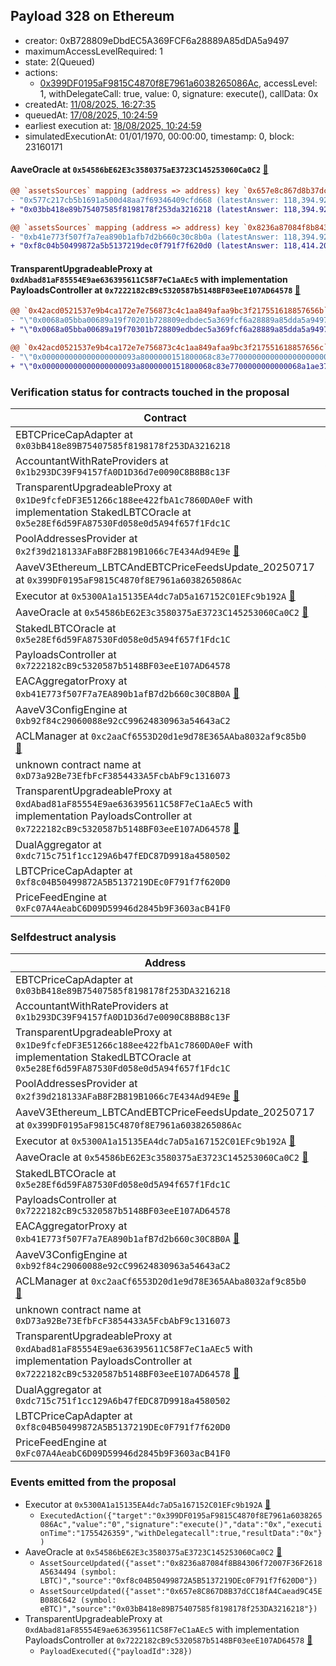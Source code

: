 ## Payload 328 on Ethereum

- creator: 0xB728809eDbdEC5A369FCF6a28889A85dDA5a9497
- maximumAccessLevelRequired: 1
- state: 2(Queued)
- actions:
  - [0x399DF0195aF9815C4870f8E7961a6038265086Ac](https://etherscan.io/tx/0x399DF0195aF9815C4870f8E7961a6038265086Ac), accessLevel: 1, withDelegateCall: true, value: 0, signature: execute(), callData: 0x
- createdAt: [11/08/2025, 16:27:35](https://etherscan.io/tx/0xdab18aba019c14ee76979ac54d759a62b442fffc2efcc8feff9344991afe6e5b)
- queuedAt: [17/08/2025, 10:24:59](https://etherscan.io/tx/0xb001af8163f8d302a92e49ebc606f0048f97050e0983108901407c08a3b57ee5)
- earliest execution at: [18/08/2025, 10:24:59](https://www.epochconverter.com/countdown?q=1755512699)
- simulatedExecutionAt: 01/01/1970, 00:00:00, timestamp: 0, block: 23160171
#### AaveOracle at `0x54586bE62E3c3580375aE3723C145253060Ca0C2` [:ghost:](https://github.com/bgd-labs/aave-address-book  "AaveV3Ethereum.ORACLE")

```diff
@@ `assetsSources` mapping (address => address) key `0x657e8c867d8b37dcc18fa4caead9c45eb088c642` @@
- "0x577c217cb5b1691a500d48aa7f69346409cfd668 (latestAnswer: 118,394.9237 [11839492372500, 8 decimals], description: Capped eBTC / BTC / USD)"
+ "0x03bb418e89b75407585f8198178f253da3216218 (latestAnswer: 118,394.9237 [11839492372500, 8 decimals], description: Capped eBTC / BTC / USD)"

@@ `assetsSources` mapping (address => address) key `0x8236a87084f8b84306f72007f36f2618a5634494` @@
- "0xb41e773f507f7a7ea890b1afb7d2b660c30c8b0a (latestAnswer: 118,394.9237 [11839492372500, 8 decimals], description: BTC / USD)"
+ "0xf8c04b50499872a5b5137219dec0f791f7f620d0 (latestAnswer: 118,414.2020 [11841420207383, 8 decimals], description: Capped LBTC / BTC / USD)"

```
#### TransparentUpgradeableProxy at `0xdAbad81aF85554E9ae636395611C58F7eC1aAEc5` with implementation PayloadsController at `0x7222182cB9c5320587b5148BF03eeE107AD64578` [:ghost:](https://github.com/bgd-labs/aave-address-book  "GovernanceV3Ethereum.PAYLOADS_CONTROLLER")

```diff
@@ `0x42acd0521537e9b4ca172e7e756873c4c1aa849afaa9bc3f217551618857656b` raw  @@
- "\"0x0068a05bba00689a19f70201b728809edbdec5a369fcf6a28889a85dda5a9497\""
+ "\"0x0068a05bba00689a19f70301b728809edbdec5a369fcf6a28889a85dda5a9497\""

@@ `0x42acd0521537e9b4ca172e7e756873c4c1aa849afaa9bc3f217551618857656c` raw  @@
- "\"0x000000000000000000093a8000000151800068c83e7700000000000000000000\""
+ "\"0x000000000000000000093a8000000151800068c83e7700000000000068a1ae37\""

```
### Verification status for contracts touched in the proposal

| Contract | Status |
|---------|------------|
| EBTCPriceCapAdapter at `0x03bB418e89B75407585f8198178f253DA3216218` | Contract |
| AccountantWithRateProviders at `0x1b293DC39F94157fA0D1D36d7e0090C8B8B8c13F` | Contract |
| TransparentUpgradeableProxy at `0x1De9fcfeDF3E51266c188ee422fbA1c7860DA0eF` with implementation StakedLBTCOracle at `0x5e28Ef6d59FA87530Fd058e0d5A94f657f1Fdc1C` | Contract |
| PoolAddressesProvider at `0x2f39d218133AFaB8F2B819B1066c7E434Ad94E9e` [:ghost:](https://github.com/bgd-labs/aave-address-book  "AaveV3Ethereum.POOL_ADDRESSES_PROVIDER") | Contract |
| AaveV3Ethereum_LBTCAndEBTCPriceFeedsUpdate_20250717 at `0x399DF0195aF9815C4870f8E7961a6038265086Ac` | Contract |
| Executor at `0x5300A1a15135EA4dc7aD5a167152C01EFc9b192A` [:ghost:](https://github.com/bgd-labs/aave-address-book  "AaveV2Ethereum.POOL_ADMIN") | Contract |
| AaveOracle at `0x54586bE62E3c3580375aE3723C145253060Ca0C2` [:ghost:](https://github.com/bgd-labs/aave-address-book  "AaveV3Ethereum.ORACLE") | Contract |
| StakedLBTCOracle at `0x5e28Ef6d59FA87530Fd058e0d5A94f657f1Fdc1C` | Contract |
| PayloadsController at `0x7222182cB9c5320587b5148BF03eeE107AD64578` | Contract |
| EACAggregatorProxy at `0xb41E773f507F7a7EA890b1afB7d2b660c30C8B0A` [:ghost:](https://github.com/bgd-labs/aave-address-book  "AaveV3Ethereum.ASSETS.tBTC.ORACLE") | Contract |
| AaveV3ConfigEngine at `0xb92f84c29060088e92cC99624830963a54643aC2` | Contract |
| ACLManager at `0xc2aaCf6553D20d1e9d78E365AAba8032af9c85b0` [:ghost:](https://github.com/bgd-labs/aave-address-book  "AaveV3Ethereum.ACL_MANAGER") | Contract |
| unknown contract name at `0xD73a92Be73EfbFcF3854433A5FcbAbF9c1316073` | EOA |
| TransparentUpgradeableProxy at `0xdAbad81aF85554E9ae636395611C58F7eC1aAEc5` with implementation PayloadsController at `0x7222182cB9c5320587b5148BF03eeE107AD64578` [:ghost:](https://github.com/bgd-labs/aave-address-book  "GovernanceV3Ethereum.PAYLOADS_CONTROLLER") | Contract |
| DualAggregator at `0xdc715c751f1cc129A6b47fEDC87D9918a4580502` | Contract |
| LBTCPriceCapAdapter at `0xf8c04B50499872A5B5137219DEc0F791f7f620D0` | Contract |
| PriceFeedEngine at `0xFc07A4AeabC6D09D59946d2845b9F3603acB41F0` | Contract |

### Selfdestruct analysis

| Address | Result |
|---------|------------|
| EBTCPriceCapAdapter at `0x03bB418e89B75407585f8198178f253DA3216218` | Safe |
| AccountantWithRateProviders at `0x1b293DC39F94157fA0D1D36d7e0090C8B8B8c13F` | Safe |
| TransparentUpgradeableProxy at `0x1De9fcfeDF3E51266c188ee422fbA1c7860DA0eF` with implementation StakedLBTCOracle at `0x5e28Ef6d59FA87530Fd058e0d5A94f657f1Fdc1C` | DelegateCall |
| PoolAddressesProvider at `0x2f39d218133AFaB8F2B819B1066c7E434Ad94E9e` [:ghost:](https://github.com/bgd-labs/aave-address-book  "AaveV3Ethereum.POOL_ADDRESSES_PROVIDER") | DelegateCall |
| AaveV3Ethereum_LBTCAndEBTCPriceFeedsUpdate_20250717 at `0x399DF0195aF9815C4870f8E7961a6038265086Ac` | DelegateCall |
| Executor at `0x5300A1a15135EA4dc7aD5a167152C01EFc9b192A` [:ghost:](https://github.com/bgd-labs/aave-address-book  "AaveV2Ethereum.POOL_ADMIN") | DelegateCall |
| AaveOracle at `0x54586bE62E3c3580375aE3723C145253060Ca0C2` [:ghost:](https://github.com/bgd-labs/aave-address-book  "AaveV3Ethereum.ORACLE") | Safe |
| StakedLBTCOracle at `0x5e28Ef6d59FA87530Fd058e0d5A94f657f1Fdc1C` | Safe |
| PayloadsController at `0x7222182cB9c5320587b5148BF03eeE107AD64578` | Safe |
| EACAggregatorProxy at `0xb41E773f507F7a7EA890b1afB7d2b660c30C8B0A` [:ghost:](https://github.com/bgd-labs/aave-address-book  "AaveV3Ethereum.ASSETS.tBTC.ORACLE") | Safe |
| AaveV3ConfigEngine at `0xb92f84c29060088e92cC99624830963a54643aC2` | DelegateCall |
| ACLManager at `0xc2aaCf6553D20d1e9d78E365AAba8032af9c85b0` [:ghost:](https://github.com/bgd-labs/aave-address-book  "AaveV3Ethereum.ACL_MANAGER") | Safe |
| unknown contract name at `0xD73a92Be73EfbFcF3854433A5FcbAbF9c1316073` | Empty |
| TransparentUpgradeableProxy at `0xdAbad81aF85554E9ae636395611C58F7eC1aAEc5` with implementation PayloadsController at `0x7222182cB9c5320587b5148BF03eeE107AD64578` [:ghost:](https://github.com/bgd-labs/aave-address-book  "GovernanceV3Ethereum.PAYLOADS_CONTROLLER") | DelegateCall |
| DualAggregator at `0xdc715c751f1cc129A6b47fEDC87D9918a4580502` | Safe |
| LBTCPriceCapAdapter at `0xf8c04B50499872A5B5137219DEc0F791f7f620D0` | Safe |
| PriceFeedEngine at `0xFc07A4AeabC6D09D59946d2845b9F3603acB41F0` | Safe |

### Events emitted from the proposal

- Executor at `0x5300A1a15135EA4dc7aD5a167152C01EFc9b192A` [:ghost:](https://github.com/bgd-labs/aave-address-book  "AaveV2Ethereum.POOL_ADMIN")
  - `ExecutedAction({"target":"0x399DF0195aF9815C4870f8E7961a6038265086Ac","value":"0","signature":"execute()","data":"0x","executionTime":"1755426359","withDelegatecall":true,"resultData":"0x"})`
- AaveOracle at `0x54586bE62E3c3580375aE3723C145253060Ca0C2` [:ghost:](https://github.com/bgd-labs/aave-address-book  "AaveV3Ethereum.ORACLE")
  - `AssetSourceUpdated({"asset":"0x8236a87084f8B84306f72007F36F2618A5634494 (symbol: LBTC)","source":"0xf8c04B50499872A5B5137219DEc0F791f7f620D0"})`
  - `AssetSourceUpdated({"asset":"0x657e8C867D8B37dCC18fA4Caead9C45EB088C642 (symbol: eBTC)","source":"0x03bB418e89B75407585f8198178f253DA3216218"})`
- TransparentUpgradeableProxy at `0xdAbad81aF85554E9ae636395611C58F7eC1aAEc5` with implementation PayloadsController at `0x7222182cB9c5320587b5148BF03eeE107AD64578` [:ghost:](https://github.com/bgd-labs/aave-address-book  "GovernanceV3Ethereum.PAYLOADS_CONTROLLER")
  - `PayloadExecuted({"payloadId":328})`
